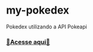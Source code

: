 # my-pokedex
 Pokedex utilizando a API Pokeapi
 ### [🔴Acesse aqui🔵](https://alejandrop25.github.io/my-pokedex/)
